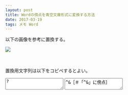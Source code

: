 ```yaml
---
layout: post
title: Wordの傍点を青空文庫形式に変換する方法
date: 2017-03-19
tags: メモ Word
---
```


以下の画像を参考に置換する。

![]({{site.baseurl}}/images/bouten.jpg)

　

置換用文字列は以下をコピペするとよい。

<textarea onclick="this.select();">?</textarea>
<textarea onclick="this.select();">^&［＃「^&」に傍点］</textarea>
